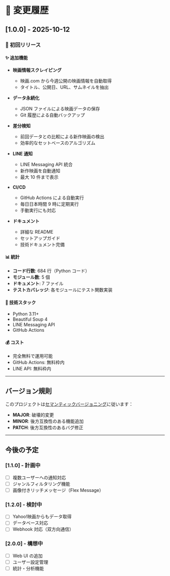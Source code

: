# 📝 変更履歴

## [1.0.0] - 2025-10-12

### 🎉 初回リリース

#### ✨ 追加機能

- **映画情報スクレイピング**

  - 映画.com から今週公開の映画情報を自動取得
  - タイトル、公開日、URL、サムネイルを抽出

- **データ永続化**

  - JSON ファイルによる映画データの保存
  - Git 履歴による自動バックアップ

- **差分検知**

  - 前回データとの比較による新作映画の検出
  - 効率的なセットベースのアルゴリズム

- **LINE 通知**

  - LINE Messaging API 統合
  - 新作映画を自動通知
  - 最大 10 件まで表示

- **CI/CD**

  - GitHub Actions による自動実行
  - 毎日日本時間 9 時に定期実行
  - 手動実行にも対応

- **ドキュメント**
  - 詳細な README
  - セットアップガイド
  - 技術ドキュメント完備

#### 📊 統計

- **コード行数**: 684 行（Python コード）
- **モジュール数**: 5 個
- **ドキュメント**: 7 ファイル
- **テストカバレッジ**: 各モジュールにテスト関数実装

#### 🔧 技術スタック

- Python 3.11+
- Beautiful Soup 4
- LINE Messaging API
- GitHub Actions

#### 💰 コスト

- 完全無料で運用可能
- GitHub Actions: 無料枠内
- LINE API: 無料枠内

---

## バージョン規則

このプロジェクトは[セマンティックバージョニング](https://semver.org/lang/ja/)に従います：

- **MAJOR**: 破壊的変更
- **MINOR**: 後方互換性のある機能追加
- **PATCH**: 後方互換性のあるバグ修正

---

## 今後の予定

### [1.1.0] - 計画中

- [ ] 複数ユーザーへの通知対応
- [ ] ジャンルフィルタリング機能
- [ ] 画像付きリッチメッセージ（Flex Message）

### [1.2.0] - 検討中

- [ ] Yahoo!映画からもデータ取得
- [ ] データベース対応
- [ ] Webhook 対応（双方向通信）

### [2.0.0] - 構想中

- [ ] Web UI の追加
- [ ] ユーザー設定管理
- [ ] 統計・分析機能
